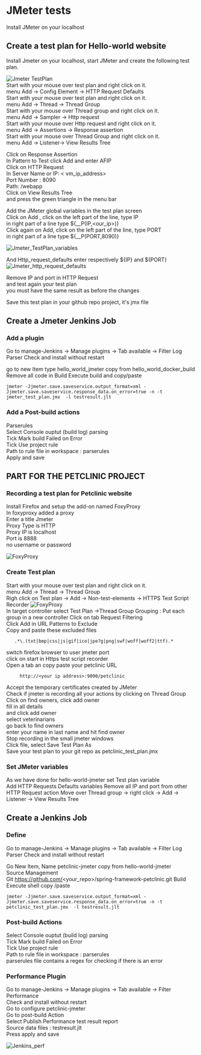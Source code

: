 # JMeter tests
Install JMeter on your localhost  

## Create a test plan for Hello-world website
Install Jmeter on your localhost, start JMeter and create the following test plan.  

![Jmeter TestPlan](screenshots/test_plan.png)  
Start with your mouse over test plan and right click on it.  
 menu  Add -> Config Element -> HTTP Request Defaults  
Start with your mouse over test plan and right click on it.    
 menu  Add -> Thread -> Thread Group  
Start with your mouse over Thread group and right click on it.  
menu Add -> Sampler ->  Http request  
Start with your mouse over Http request and right click on it.  
menu Add -> Assertions ->  Response assertion  
Start with your mouse over Thread Group and right click on it.  
menu Add -> Listener->  View Results Tree  

Click on Response Assertion  
In Pattern to Test  click Add and enter AFIP   
Click on HTTP Request  
In Server Name or IP: < vm_ip_address>   
Port Number : 8090  
Path: /webapp  
Click on View Results Tree   
and press the green triangle in the menu bar   

Add the JMeter global variables in the test plan screen    
Click on Add , click on the left part of the line, type IP  
in right part of a line type ${__P(IP,<our_ip>)}  
Click again on Add, click on the left part of the line, type PORT  
in right part of a line type ${__P(PORT,8090)}  

![Jmeter_TestPlan_variables](screenshots/test_plan_variables.png)

And Http_request_defaults enter respectively ${IP} and ${PORT}
![Jmeter_http_request_defaults](screenshots/http_request_defaults_values.png)
 
Remove IP and port in HTTP Request  
and test again your test plan   
you must have the same result as before the changes   

Save this test plan in your github repo project, it's jmx file 




## Create a Jmeter Jenkins Job
### Add a plugin
Go to manage-Jenkins -> Manage plugins -> Tab available -> Filter Log Parser 
Check and install without restart 

go to new Item  type hello_world_jmeter 
copy from  hello_world_docker_build 
Remove all code in Build  Execute build and copy/paste
```shell script 
jmeter -Jjmeter.save.saveservice.output_format=xml -Jjmeter.save.saveservice.response_data.on_error=true -n -t jmeter_test_plan.jmx  -l testresult.jlt
```

### Add a Post-build actions    
Parserules   
Select Console ouptut (build log) parsing  
Tick Mark build Failed on Error  
Tick Use project rule  
Path to rule file in workspace :  parserules    
Apply and save

## PART FOR THE PETCLINIC PROJECT
### Recording a test plan for Petclinic website
Install Firefox and setup the add-on named FoxyProxy  
In foxyproxy added a proxy  
Enter a title Jmeter    
Proxy Type is HTTP  
Proxy IP is localhost    
Port is 8888  
no username or password    

![FoxyProxy](screenshots/foxyproxy.png)

### Create Test plan
Start with your mouse over test plan and right click on it.    
 menu  Add -> Thread -> Thread Group  
Righ click on Test plan -> Add -> Non-test-elements -> HTTPS Test Script Recorder
![FoxyProxy](screenshots/Test_recorder.png)  
In target controller select Test Plan ->Thread Group 
Grouping : Put each group in a new controller
Click on tab Request Filtering  
Click Add in URL Patterns to Exclude   
Copy and paste these excluded files    
```shell script
   .*\.(txt|bmp|css|js|gif|ico|jpe?g|png|swf|woff|woff2|ttf).*
```
switch firefox browser to user jmeter port  
click on start in Https test script recorder   
Open a tab an copy paste your petclinic URL   
```shell script
     http://<your ip address>:9090/petclinic  
```
Accept the temporary certificates created by JMeter   
Check if jmeter is recording all your actions by clicking on Thread Group   
Click on find owners, click add owner  
fill in all details   
and click add owner   
select veterinarians  
go back to find owners  
enter your name in last name and hit find owner   
Stop recording in the small jmeter windows  
Click file, select Save Test Plan As    
Save your test plan to your git repo  as petclinic_test_plan.jmx

### Set JMeter variables
As we have done for hello-world-jmeter set Test plan variable   
Add HTTP Requests Defaults variables
Remove all IP and port from other HTTP Request action
Move over Thread group -> right click -> Add -> Listener -> View Results Tree 



## Create a Jenkins Job
### Define 
Go to manage-Jenkins -> Manage plugins -> Tab available -> Filter Log Parser 
Check and install without restart   

Go New Item, Name petclinic-jmeter copy from hello-world-jmeter   
Source Management   
Git  https://github.com/<your_repo>/spring-framework-petclinic.git
Build  
Execute shell copy /paste  
```shell script 
jmeter -Jjmeter.save.saveservice.output_format=xml -Jjmeter.save.saveservice.response_data.on_error=true -n -t petclinic_test_plan.jmx  -l testresult.jlt
```
### Post-build Actions   
Select Console ouptut (build log) parsing  
Tick Mark build Failed on Error  
Tick Use project rule  
Path to rule file in workspace :  parserules   
parserules file contains a regex for checking if there is an error 


### Performance Plugin 
Go to manage-Jenkins -> Manage plugins -> Tab available -> Filter Performance  
Check and install without restart   
Go to configure petclinic-jmeter  
Go to post-build Action  
Select Publish Performance test result report    
Source data files :  testresult.jlt   
Press apply and save

![Jenkins_perf](screenshots/performance_trend.png)  



